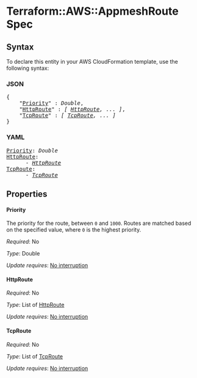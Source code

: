 # Terraform::AWS::AppmeshRoute Spec

## Syntax

To declare this entity in your AWS CloudFormation template, use the following syntax:

### JSON

<pre>
{
    "<a href="#priority" title="Priority">Priority</a>" : <i>Double</i>,
    "<a href="#httproute" title="HttpRoute">HttpRoute</a>" : <i>[ <a href="spec-httproute.md">HttpRoute</a>, ... ]</i>,
    "<a href="#tcproute" title="TcpRoute">TcpRoute</a>" : <i>[ <a href="spec-tcproute.md">TcpRoute</a>, ... ]</i>
}
</pre>

### YAML

<pre>
<a href="#priority" title="Priority">Priority</a>: <i>Double</i>
<a href="#httproute" title="HttpRoute">HttpRoute</a>: <i>
      - <a href="spec-httproute.md">HttpRoute</a></i>
<a href="#tcproute" title="TcpRoute">TcpRoute</a>: <i>
      - <a href="spec-tcproute.md">TcpRoute</a></i>
</pre>

## Properties

#### Priority

The priority for the route, between `0` and `1000`.
Routes are matched based on the specified value, where `0` is the highest priority.

_Required_: No

_Type_: Double

_Update requires_: [No interruption](https://docs.aws.amazon.com/AWSCloudFormation/latest/UserGuide/using-cfn-updating-stacks-update-behaviors.html#update-no-interrupt)

#### HttpRoute

_Required_: No

_Type_: List of <a href="spec-httproute.md">HttpRoute</a>

_Update requires_: [No interruption](https://docs.aws.amazon.com/AWSCloudFormation/latest/UserGuide/using-cfn-updating-stacks-update-behaviors.html#update-no-interrupt)

#### TcpRoute

_Required_: No

_Type_: List of <a href="spec-tcproute.md">TcpRoute</a>

_Update requires_: [No interruption](https://docs.aws.amazon.com/AWSCloudFormation/latest/UserGuide/using-cfn-updating-stacks-update-behaviors.html#update-no-interrupt)

